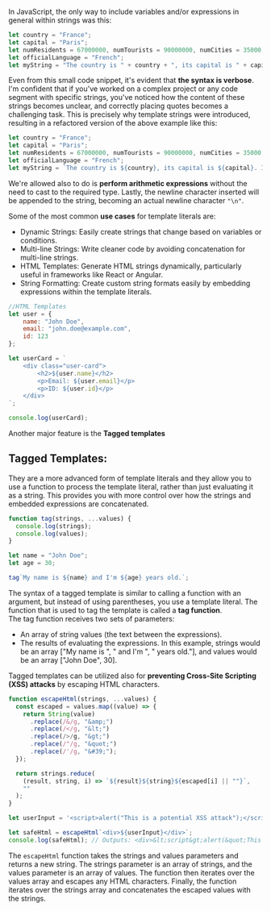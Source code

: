 
In JavaScript, the only way to include variables and/or expressions in general within strings was this:
```javascript
let country = "France";
let capital = "Paris";
let numResidents = 67000000, numTourists = 90000000, numCities = 35000;
let officialLanguage = "French";
let myString = "The country is " + country + ", its capital is " + capital + ".\n It has " + numResidents + " residents and " + numTourists + " tourists annually. There are " + numCities + " cities in " + country + ". The official language is " + officialLanguage + ".";
```
Even from this small code snippet, it's evident that **the syntax is verbose**. I'm confident that if you've worked on a complex project or any code segment with specific strings, you've noticed how the content of these strings becomes unclear, and correctly placing quotes becomes a challenging task. This is precisely why template strings were introduced, resulting in a refactored version of the above example like this:
```javascript
let country = "France";
let capital = "Paris";
let numResidents = 67000000, numTourists = 90000000, numCities = 35000;
let officialLanguage = "French";
let myString = `The country is ${country}, its capital is ${capital}. It has ${numResidents} residents and ${numTourists} tourists annually. There are ${numCities} cities in ${country}. The official language is ${officialLanguage}.`;
```
We're allowed also to do is **perform arithmetic expressions** without the need to cast to the required type. Lastly, the newline character inserted will be appended to the string, becoming an actual newline character ```"\n"```.

Some of the most common **use cases** for template literals are:
- Dynamic Strings: Easily create strings that change based on variables or conditions.
- Multi-line Strings: Write cleaner code by avoiding concatenation for multi-line strings.
- HTML Templates: Generate HTML strings dynamically, particularly useful in frameworks like React or Angular.
- String Formatting: Create custom string formats easily by embedding expressions within the template literals.

```javascript
//HTML Templates
let user = {
    name: "John Doe",
    email: "john.doe@example.com",
    id: 123
};

let userCard = `
    <div class="user-card">
        <h2>${user.name}</h2>
        <p>Email: ${user.email}</p>
        <p>ID: ${user.id}</p>
    </div>
`;

console.log(userCard);
```
Another major feature is the **Tagged templates** <br/>  
## Tagged Templates:
They are a more advanced form of template literals and they allow you to use a function to process the template literal, rather than just evaluating it as a string. This provides you with more control over how the strings and embedded expressions are concatenated.
  
```javascript
function tag(strings, ...values) {
  console.log(strings);
  console.log(values);
}

let name = "John Doe";
let age = 30;

tag`My name is ${name} and I'm ${age} years old.`;
```
The syntax of a tagged template is similar to calling a function with an argument, but instead of using parentheses, you use a template literal. The function that is used to tag the template is called a **tag function**. <br/>
The tag function receives two sets of parameters:
- An array of string values (the text between the expressions).
- The results of evaluating the expressions.
In this example, strings would be an array ["My name is ", " and I'm ", " years old."], and values would be an array ["John Doe", 30]. 

Tagged templates can be utilized also for **preventing Cross-Site Scripting (XSS) attacks** by escaping HTML characters. 

```javascript
function escapeHtml(strings, ...values) {
  const escaped = values.map((value) => {
    return String(value)
      .replace(/&/g, "&amp;")
      .replace(/</g, "&lt;")
      .replace(/>/g, "&gt;")
      .replace(/"/g, "&quot;")
      .replace(/'/g, "&#39;");
  });

  return strings.reduce(
    (result, string, i) => `${result}${string}${escaped[i] || ""}`,
    ""
  );
}

let userInput = '<script>alert("This is a potential XSS attack");</script>'; // Potentially harmful user input

let safeHtml = escapeHtml`<div>${userInput}</div>`;
console.log(safeHtml); // Outputs: <div>&lt;script&gt;alert(&quot;This is a potential XSS attack&quot;);&lt;/script&gt;</div>
```
The ```escapeHtml``` function takes the strings and values parameters and returns a new string. The strings parameter is an array of strings, and the values parameter is an array of values. The function then iterates over the values array and escapes any HTML characters. Finally, the function iterates over the strings array and concatenates the escaped values with the strings.
